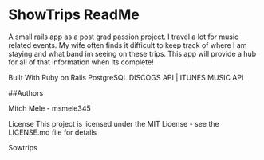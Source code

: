 # ShowTrips ReadMe

A small rails app as a post grad passion project. I travel a lot for music related events. My wife often finds it difficult to keep track of where I am staying and what band im seeing on these trips. This app will provide a hub for all of that information when its complete! 

Built With
Ruby on Rails PostgreSQL DISCOGS API | ITUNES MUSIC API

##Authors

Mitch Mele - msmele345

License This project is licensed under the MIT License - see the LICENSE.md file for details

Sowtrips 
